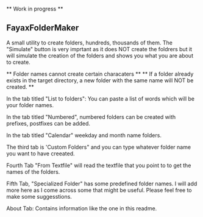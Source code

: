 ** Work in progress ** 

## FayaxFolderMaker
A small utility to create folders, hundreds, thousands of them. The "Simulate" button is very imprtant as it does NOT create the foldrers but it will simulate the creation of the folders and shows you what you are about to create.

** Folder names cannot create certain characaters ** 
** If a folder already exists in the target directory, a new folder with the same name will NOT be created. **

In the tab titled "List to folders": You can paste a list of words which will be your folder names.

In the tab titled "Numbered", numbered folders can be created with prefixes, postfixes can be added.

In the tab titled "Calendar" weekday and month name folders.

The third tab is 'Custom Folders" and you can type whatever folder name you want to have creeated.

Fourth Tab "From Textfile" will read the textfile that you point to to get the names of the folders.

Fifth Tab, "Specialized Folder" has some predefined folder names. I will add more here as I come across some that might be useful. Please feel free to make some suggesstions.

About Tab: Contains information like the one in this readme.
